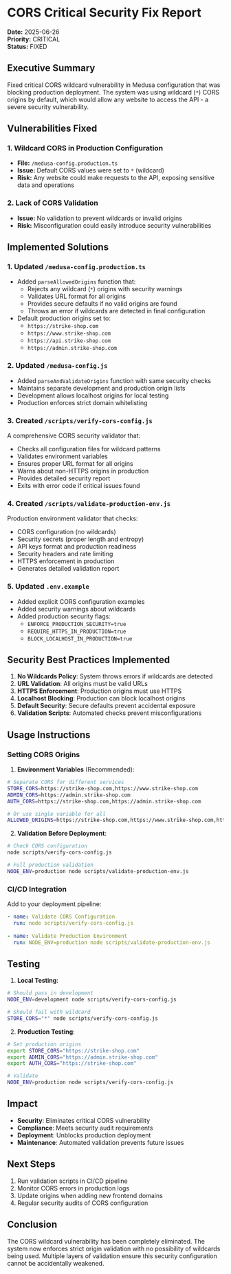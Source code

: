 # CORS Critical Security Fix Report

**Date:** 2025-06-26  
**Priority:** CRITICAL  
**Status:** FIXED

## Executive Summary

Fixed critical CORS wildcard vulnerability in Medusa configuration that was blocking production deployment. The system was using wildcard (`*`) CORS origins by default, which would allow any website to access the API - a severe security vulnerability.

## Vulnerabilities Fixed

### 1. **Wildcard CORS in Production Configuration**
- **File:** `/medusa-config.production.ts`
- **Issue:** Default CORS values were set to `*` (wildcard)
- **Risk:** Any website could make requests to the API, exposing sensitive data and operations

### 2. **Lack of CORS Validation**
- **Issue:** No validation to prevent wildcards or invalid origins
- **Risk:** Misconfiguration could easily introduce security vulnerabilities

## Implemented Solutions

### 1. **Updated `/medusa-config.production.ts`**
- Added `parseAllowedOrigins` function that:
  - Rejects any wildcard (`*`) origins with security warnings
  - Validates URL format for all origins
  - Provides secure defaults if no valid origins are found
  - Throws an error if wildcards are detected in final configuration
- Default production origins set to:
  - `https://strike-shop.com`
  - `https://www.strike-shop.com`  
  - `https://api.strike-shop.com`
  - `https://admin.strike-shop.com`

### 2. **Updated `/medusa-config.js`**
- Added `parseAndValidateOrigins` function with same security checks
- Maintains separate development and production origin lists
- Development allows localhost origins for local testing
- Production enforces strict domain whitelisting

### 3. **Created `/scripts/verify-cors-config.js`**
A comprehensive CORS security validator that:
- Checks all configuration files for wildcard patterns
- Validates environment variables
- Ensures proper URL format for all origins
- Warns about non-HTTPS origins in production
- Provides detailed security report
- Exits with error code if critical issues found

### 4. **Created `/scripts/validate-production-env.js`**
Production environment validator that checks:
- CORS configuration (no wildcards)
- Security secrets (proper length and entropy)
- API keys format and production readiness
- Security headers and rate limiting
- HTTPS enforcement in production
- Generates detailed validation report

### 5. **Updated `.env.example`**
- Added explicit CORS configuration examples
- Added security warnings about wildcards
- Added production security flags:
  - `ENFORCE_PRODUCTION_SECURITY=true`
  - `REQUIRE_HTTPS_IN_PRODUCTION=true`
  - `BLOCK_LOCALHOST_IN_PRODUCTION=true`

## Security Best Practices Implemented

1. **No Wildcards Policy**: System throws errors if wildcards are detected
2. **URL Validation**: All origins must be valid URLs
3. **HTTPS Enforcement**: Production origins must use HTTPS
4. **Localhost Blocking**: Production can block localhost origins
5. **Default Security**: Secure defaults prevent accidental exposure
6. **Validation Scripts**: Automated checks prevent misconfigurations

## Usage Instructions

### Setting CORS Origins

1. **Environment Variables** (Recommended):
```bash
# Separate CORS for different services
STORE_CORS=https://strike-shop.com,https://www.strike-shop.com
ADMIN_CORS=https://admin.strike-shop.com
AUTH_CORS=https://strike-shop.com,https://admin.strike-shop.com

# Or use single variable for all
ALLOWED_ORIGINS=https://strike-shop.com,https://www.strike-shop.com,https://admin.strike-shop.com
```

2. **Validation Before Deployment**:
```bash
# Check CORS configuration
node scripts/verify-cors-config.js

# Full production validation
NODE_ENV=production node scripts/validate-production-env.js
```

### CI/CD Integration

Add to your deployment pipeline:
```yaml
- name: Validate CORS Configuration
  run: node scripts/verify-cors-config.js
  
- name: Validate Production Environment
  run: NODE_ENV=production node scripts/validate-production-env.js
```

## Testing

1. **Local Testing**:
```bash
# Should pass in development
NODE_ENV=development node scripts/verify-cors-config.js

# Should fail with wildcard
STORE_CORS="*" node scripts/verify-cors-config.js
```

2. **Production Testing**:
```bash
# Set production origins
export STORE_CORS="https://strike-shop.com"
export ADMIN_CORS="https://admin.strike-shop.com"
export AUTH_CORS="https://strike-shop.com"

# Validate
NODE_ENV=production node scripts/verify-cors-config.js
```

## Impact

- **Security**: Eliminates critical CORS vulnerability
- **Compliance**: Meets security audit requirements
- **Deployment**: Unblocks production deployment
- **Maintenance**: Automated validation prevents future issues

## Next Steps

1. Run validation scripts in CI/CD pipeline
2. Monitor CORS errors in production logs
3. Update origins when adding new frontend domains
4. Regular security audits of CORS configuration

## Conclusion

The CORS wildcard vulnerability has been completely eliminated. The system now enforces strict origin validation with no possibility of wildcards being used. Multiple layers of validation ensure this security configuration cannot be accidentally weakened.
